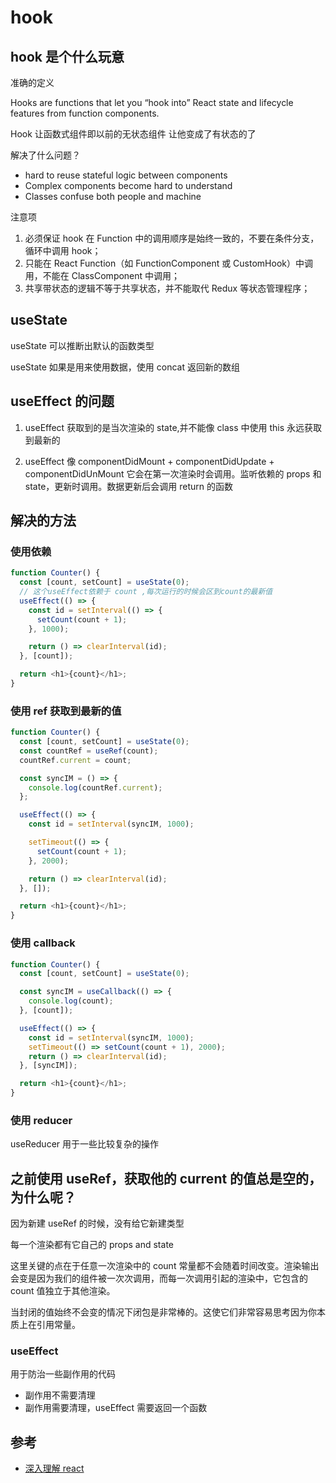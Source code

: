 # hook

## hook 是个什么玩意

准确的定义

Hooks are functions that let you “hook into” React state and lifecycle features from function components.

Hook 让函数式组件即以前的无状态组件 让他变成了有状态的了

解决了什么问题？

- hard to reuse stateful logic between components
- Complex components become hard to understand
- Classes confuse both people and machine

注意项

1. 必须保证 hook 在 Function 中的调用顺序是始终一致的，不要在条件分支，循环中调用 hook；
2. 只能在 React Function（如 FunctionComponent 或 CustomHook）中调用，不能在 ClassComponent 中调用；
3. 共享带状态的逻辑不等于共享状态，并不能取代 Redux 等状态管理程序；

## useState

useState 可以推断出默认的函数类型

useState 如果是用来使用数据，使用 concat 返回新的数组

## useEffect 的问题

1. useEffect 获取到的是当次渲染的 state,并不能像 class 中使用 this 永远获取到最新的

2. useEffect 像 componentDidMount + componentDidUpdate + componentDidUnMount 它会在第一次渲染时会调用。监听依赖的 props 和 state，更新时调用。数据更新后会调用 return 的函数

## 解决的方法

### 使用依赖

```js
function Counter() {
  const [count, setCount] = useState(0);
  // 这个useEffect依赖于 count ,每次运行的时候会区到count的最新值
  useEffect(() => {
    const id = setInterval(() => {
      setCount(count + 1);
    }, 1000);

    return () => clearInterval(id);
  }, [count]);

  return <h1>{count}</h1>;
}
```

### 使用 ref 获取到最新的值

```js
function Counter() {
  const [count, setCount] = useState(0);
  const countRef = useRef(count);
  countRef.current = count;

  const syncIM = () => {
    console.log(countRef.current);
  };

  useEffect(() => {
    const id = setInterval(syncIM, 1000);

    setTimeout(() => {
      setCount(count + 1);
    }, 2000);

    return () => clearInterval(id);
  }, []);

  return <h1>{count}</h1>;
}
```

### 使用 callback

```js
function Counter() {
  const [count, setCount] = useState(0);

  const syncIM = useCallback(() => {
    console.log(count);
  }, [count]);

  useEffect(() => {
    const id = setInterval(syncIM, 1000);
    setTimeout(() => setCount(count + 1), 2000);
    return () => clearInterval(id);
  }, [syncIM]);

  return <h1>{count}</h1>;
}
```

### 使用 reducer

useReducer 用于一些比较复杂的操作

## 之前使用 useRef，获取他的 current 的值总是空的，为什么呢？

因为新建 useRef 的时候，没有给它新建类型

每一个渲染都有它自己的 props and state

这里关键的点在于任意一次渲染中的 count 常量都不会随着时间改变。渲染输出会变是因为我们的组件被一次次调用，而每一次调用引起的渲染中，它包含的 count 值独立于其他渲染。

当封闭的值始终不会变的情况下闭包是非常棒的。这使它们非常容易思考因为你本质上在引用常量。

### useEffect

用于防治一些副作用的代码

- 副作用不需要清理
- 副作用需要清理，useEffect 需要返回一个函数

## 参考

- [深入理解 react](https://overreacted.io/zh-hans/a-complete-guide-to-useeffect/)
